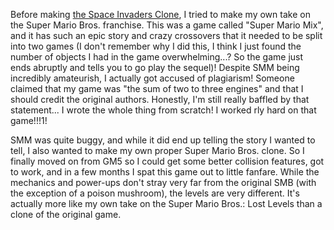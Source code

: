 Before making [the Space Invaders Clone](spaceinvaders), I tried to make my own take on the Super Mario Bros. franchise. This was a game called "Super Mario Mix", and it has such an epic story and crazy crossovers that it needed to be split into two games (I don't remember why I did this, I think I just found the number of objects I had in the game overwhelming...? So the game just ends abruptly and tells you to go play the sequel)! Despite SMM being incredibly amateurish, I actually got accused of plagiarism! Someone claimed that my game was "the sum of two to three engines" and that I should credit the original authors. Honestly, I'm still really baffled by that statement... I wrote the whole thing from scratch! I worked rly hard on that game!!!1!

SMM was quite buggy, and while it did end up telling the story I wanted to tell, I also wanted to make my own proper Super Mario Bros. clone. So I finally moved on from GM5 so I could get some better collision features, got to work, and in a few months I spat this game out to little fanfare. While the mechanics and power-ups don't stray very far from the original SMB (with the exception of a poison mushroom), the levels are very different. It's actually more like my own take on the Super Mario Bros.: Lost Levels than a clone of the original game.
